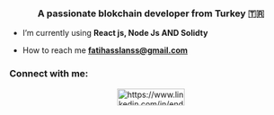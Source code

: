 <h3 align="center">A passionate blokchain developer from Turkey 🇹🇷</h3>

-  I’m currently using **React js, Node Js AND Solidty**

-  How to reach me **fatihasslanss@gmail.com**

<h3 align="left">Connect with me:</h3>
<p align="center">
<a href="https://linkedin.com/in/https://www.linkedin.com/in/ender-tekin/" target="blank"><img align="center" src="https://raw.githubusercontent.com/rahuldkjain/github-profile-readme-generator/master/src/images/icons/Social/linked-in-alt.svg" alt="https://www.linkedin.com/in/ender-tekin/" height="30" width="120" /></a>
</p>

